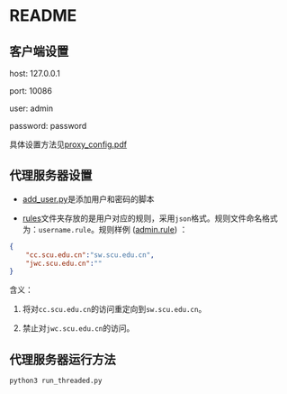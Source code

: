 # README

## 客户端设置

host: 127.0.0.1

port: 10086

user: admin

password: password

具体设置方法见[proxy_config.pdf](proxy_config.pdf)

## 代理服务器设置

- [add_user.py](add_user.py)是添加用户和密码的脚本

- [rules](rules)文件夹存放的是用户对应的规则，采用`json`格式。规则文件命名格式为：`username.rule`。规则样例 ([admin.rule](rules/admin.rule)) ：

```json
{
    "cc.scu.edu.cn":"sw.scu.edu.cn",
    "jwc.scu.edu.cn":""
}
```

含义：

1. 将对`cc.scu.edu.cn`的访问重定向到`sw.scu.edu.cn`。

1. 禁止对`jwc.scu.edu.cn`的访问。

## 代理服务器运行方法

`python3 run_threaded.py`